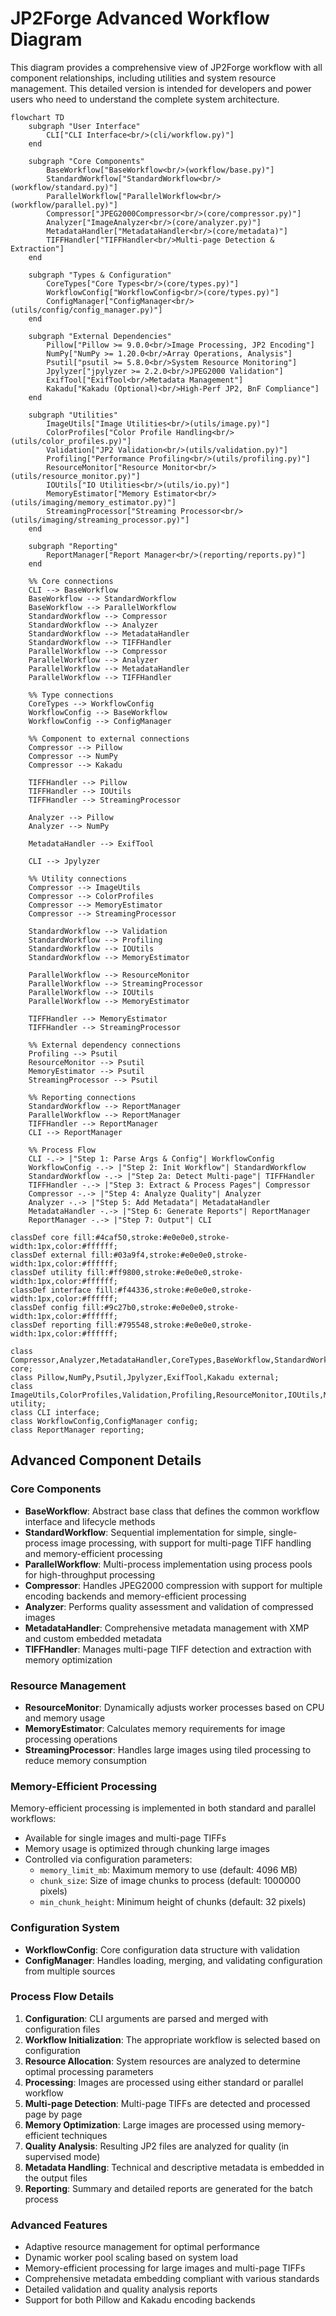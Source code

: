 # JP2Forge Advanced Workflow Diagram

This diagram provides a comprehensive view of JP2Forge workflow with all component relationships, including utilities and system resource management. This detailed version is intended for developers and power users who need to understand the complete system architecture.

```mermaid
flowchart TD
    subgraph "User Interface"
        CLI["CLI Interface<br/>(cli/workflow.py)"]
    end
    
    subgraph "Core Components"
        BaseWorkflow["BaseWorkflow<br/>(workflow/base.py)"]
        StandardWorkflow["StandardWorkflow<br/>(workflow/standard.py)"]
        ParallelWorkflow["ParallelWorkflow<br/>(workflow/parallel.py)"]
        Compressor["JPEG2000Compressor<br/>(core/compressor.py)"]
        Analyzer["ImageAnalyzer<br/>(core/analyzer.py)"]
        MetadataHandler["MetadataHandler<br/>(core/metadata)"]
        TIFFHandler["TIFFHandler<br/>Multi-page Detection & Extraction"]
    end
    
    subgraph "Types & Configuration"
        CoreTypes["Core Types<br/>(core/types.py)"]
        WorkflowConfig["WorkflowConfig<br/>(core/types.py)"]
        ConfigManager["ConfigManager<br/>(utils/config/config_manager.py)"]
    end
    
    subgraph "External Dependencies"
        Pillow["Pillow >= 9.0.0<br/>Image Processing, JP2 Encoding"]
        NumPy["NumPy >= 1.20.0<br/>Array Operations, Analysis"]
        Psutil["psutil >= 5.8.0<br/>System Resource Monitoring"]
        Jpylyzer["jpylyzer >= 2.2.0<br/>JPEG2000 Validation"]
        ExifTool["ExifTool<br/>Metadata Management"]
        Kakadu["Kakadu (Optional)<br/>High-Perf JP2, BnF Compliance"]
    end
    
    subgraph "Utilities"
        ImageUtils["Image Utilities<br/>(utils/image.py)"]
        ColorProfiles["Color Profile Handling<br/>(utils/color_profiles.py)"]
        Validation["JP2 Validation<br/>(utils/validation.py)"]
        Profiling["Performance Profiling<br/>(utils/profiling.py)"]
        ResourceMonitor["Resource Monitor<br/>(utils/resource_monitor.py)"]
        IOUtils["IO Utilities<br/>(utils/io.py)"]
        MemoryEstimator["Memory Estimator<br/>(utils/imaging/memory_estimator.py)"]
        StreamingProcessor["Streaming Processor<br/>(utils/imaging/streaming_processor.py)"]
    end
    
    subgraph "Reporting"
        ReportManager["Report Manager<br/>(reporting/reports.py)"]
    end
    
    %% Core connections
    CLI --> BaseWorkflow
    BaseWorkflow --> StandardWorkflow
    BaseWorkflow --> ParallelWorkflow
    StandardWorkflow --> Compressor
    StandardWorkflow --> Analyzer
    StandardWorkflow --> MetadataHandler
    StandardWorkflow --> TIFFHandler
    ParallelWorkflow --> Compressor
    ParallelWorkflow --> Analyzer
    ParallelWorkflow --> MetadataHandler
    ParallelWorkflow --> TIFFHandler
    
    %% Type connections
    CoreTypes --> WorkflowConfig
    WorkflowConfig --> BaseWorkflow
    WorkflowConfig --> ConfigManager
    
    %% Component to external connections
    Compressor --> Pillow
    Compressor --> NumPy
    Compressor --> Kakadu
    
    TIFFHandler --> Pillow
    TIFFHandler --> IOUtils
    TIFFHandler --> StreamingProcessor
    
    Analyzer --> Pillow
    Analyzer --> NumPy
    
    MetadataHandler --> ExifTool
    
    CLI --> Jpylyzer
    
    %% Utility connections
    Compressor --> ImageUtils
    Compressor --> ColorProfiles
    Compressor --> MemoryEstimator
    Compressor --> StreamingProcessor
    
    StandardWorkflow --> Validation
    StandardWorkflow --> Profiling
    StandardWorkflow --> IOUtils
    StandardWorkflow --> MemoryEstimator
    
    ParallelWorkflow --> ResourceMonitor
    ParallelWorkflow --> StreamingProcessor
    ParallelWorkflow --> IOUtils
    ParallelWorkflow --> MemoryEstimator
    
    TIFFHandler --> MemoryEstimator
    TIFFHandler --> StreamingProcessor
    
    %% External dependency connections
    Profiling --> Psutil
    ResourceMonitor --> Psutil
    MemoryEstimator --> Psutil
    StreamingProcessor --> Psutil
    
    %% Reporting connections
    StandardWorkflow --> ReportManager
    ParallelWorkflow --> ReportManager
    TIFFHandler --> ReportManager
    CLI --> ReportManager
    
    %% Process Flow
    CLI -.-> |"Step 1: Parse Args & Config"| WorkflowConfig
    WorkflowConfig -.-> |"Step 2: Init Workflow"| StandardWorkflow
    StandardWorkflow -.-> |"Step 2a: Detect Multi-page"| TIFFHandler
    TIFFHandler -.-> |"Step 3: Extract & Process Pages"| Compressor
    Compressor -.-> |"Step 4: Analyze Quality"| Analyzer
    Analyzer -.-> |"Step 5: Add Metadata"| MetadataHandler
    MetadataHandler -.-> |"Step 6: Generate Reports"| ReportManager
    ReportManager -.-> |"Step 7: Output"| CLI

classDef core fill:#4caf50,stroke:#e0e0e0,stroke-width:1px,color:#ffffff;
classDef external fill:#03a9f4,stroke:#e0e0e0,stroke-width:1px,color:#ffffff;
classDef utility fill:#ff9800,stroke:#e0e0e0,stroke-width:1px,color:#ffffff;
classDef interface fill:#f44336,stroke:#e0e0e0,stroke-width:1px,color:#ffffff;
classDef config fill:#9c27b0,stroke:#e0e0e0,stroke-width:1px,color:#ffffff;
classDef reporting fill:#795548,stroke:#e0e0e0,stroke-width:1px,color:#ffffff;

class Compressor,Analyzer,MetadataHandler,CoreTypes,BaseWorkflow,StandardWorkflow,ParallelWorkflow,TIFFHandler core;
class Pillow,NumPy,Psutil,Jpylyzer,ExifTool,Kakadu external;
class ImageUtils,ColorProfiles,Validation,Profiling,ResourceMonitor,IOUtils,MemoryEstimator,StreamingProcessor utility;
class CLI interface;
class WorkflowConfig,ConfigManager config;
class ReportManager reporting;
```

## Advanced Component Details

### Core Components
- **BaseWorkflow**: Abstract base class that defines the common workflow interface and lifecycle methods
- **StandardWorkflow**: Sequential implementation for simple, single-process image processing, with support for multi-page TIFF handling and memory-efficient processing
- **ParallelWorkflow**: Multi-process implementation using process pools for high-throughput processing
- **Compressor**: Handles JPEG2000 compression with support for multiple encoding backends and memory-efficient processing
- **Analyzer**: Performs quality assessment and validation of compressed images
- **MetadataHandler**: Comprehensive metadata management with XMP and custom embedded metadata
- **TIFFHandler**: Manages multi-page TIFF detection and extraction with memory optimization

### Resource Management
- **ResourceMonitor**: Dynamically adjusts worker processes based on CPU and memory usage
- **MemoryEstimator**: Calculates memory requirements for image processing operations
- **StreamingProcessor**: Handles large images using tiled processing to reduce memory consumption

### Memory-Efficient Processing
Memory-efficient processing is implemented in both standard and parallel workflows:

- Available for single images and multi-page TIFFs
- Memory usage is optimized through chunking large images
- Controlled via configuration parameters:
  - `memory_limit_mb`: Maximum memory to use (default: 4096 MB)
  - `chunk_size`: Size of image chunks to process (default: 1000000 pixels)
  - `min_chunk_height`: Minimum height of chunks (default: 32 pixels)

### Configuration System
- **WorkflowConfig**: Core configuration data structure with validation
- **ConfigManager**: Handles loading, merging, and validating configuration from multiple sources

### Process Flow Details
1. **Configuration**: CLI arguments are parsed and merged with configuration files
2. **Workflow Initialization**: The appropriate workflow is selected based on configuration
3. **Resource Allocation**: System resources are analyzed to determine optimal processing parameters
4. **Processing**: Images are processed using either standard or parallel workflow
5. **Multi-page Detection**: Multi-page TIFFs are detected and processed page by page
6. **Memory Optimization**: Large images are processed using memory-efficient techniques
7. **Quality Analysis**: Resulting JP2 files are analyzed for quality (in supervised mode)
8. **Metadata Handling**: Technical and descriptive metadata is embedded in the output files
9. **Reporting**: Summary and detailed reports are generated for the batch process

### Advanced Features
- Adaptive resource management for optimal performance
- Dynamic worker pool scaling based on system load
- Memory-efficient processing for large images and multi-page TIFFs
- Comprehensive metadata embedding compliant with various standards
- Detailed validation and quality analysis reports
- Support for both Pillow and Kakadu encoding backends